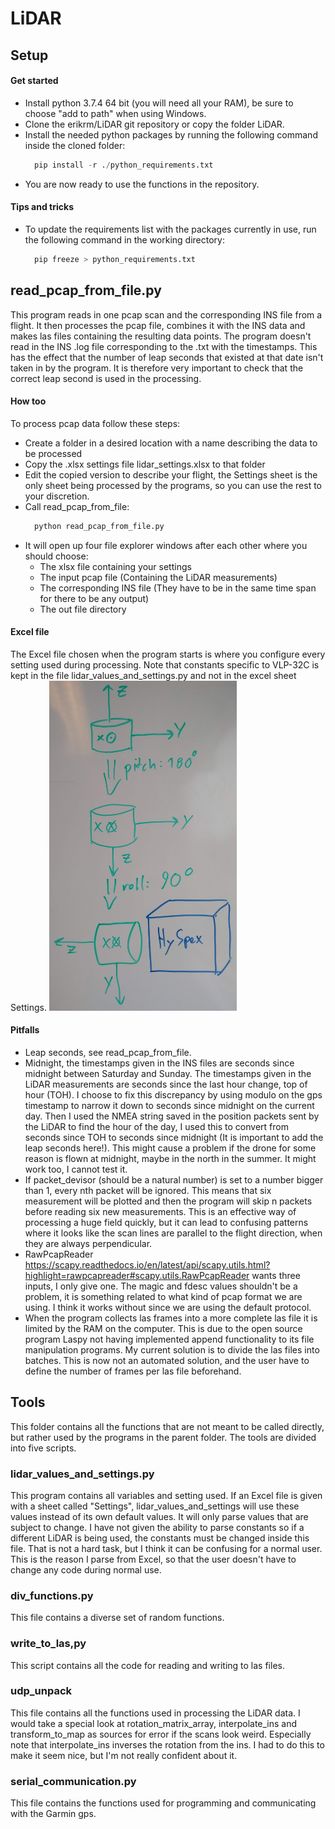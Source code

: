 # LiDAR

## Setup

#### Get started
* Install python 3.7.4 64 bit (you will need all your RAM), be sure to choose "add to path" when using Windows.
* Clone the erikrm/LiDAR git repository or copy the folder LiDAR.
* Install the needed python packages by running the following command inside the cloned folder: 
  ```python 
    pip install -r ./python_requirements.txt
  ```
* You are now ready to use the functions in the repository.  

#### Tips and tricks
* To update the requirements list with the packages currently in use, run the following command in the working directory:
  ```python 
    pip freeze > python_requirements.txt
  ```


## read_pcap_from_file.py
This program reads in one pcap scan and the corresponding INS file from a flight. It then processes the pcap file, combines it with the INS data and makes las files containing the resulting data points.
The program doesn't read in the INS .log file corresponding to the .txt with the timestamps. This has the effect that the number of leap seconds that existed at that date isn't taken in by the program. It is therefore very important to check that the correct leap second is used in the processing. 

#### How too
To process pcap data follow these steps:
* Create a folder in a desired location with a name describing the data to be processed
* Copy the .xlsx settings file lidar_settings.xlsx to that folder
* Edit the copied version to describe your flight, the Settings sheet is the only sheet being processed by the programs, so you can use the rest to your discretion. 
* Call read_pcap_from_file: 
  ```python
    python read_pcap_from_file.py
  ```
* It will open up four file explorer windows after each other where you should choose:
  * The xlsx file containing your settings
  * The input pcap file (Containing the LiDAR measurements)
  * The corresponding INS file (They have to be in the same time span for there to be any output)
  * The out file directory

#### Excel file
The Excel file chosen when the program starts is where you configure every setting used during processing. Note that constants specific to VLP-32C is kept in the file lidar_values_and_settings.py and not in the excel sheet Settings. 
<img src="/readme_pictures/lidar_rotation.jpg" alt="lidar_rotation" width="300"/>
 
#### Pitfalls
* Leap seconds, see read_pcap_from_file.
* Midnight, the timestamps given in the INS files are seconds since midnight between Saturday and Sunday. The timestamps given in the LiDAR measurements are seconds since the last hour change, top of hour (TOH). I choose to fix this discrepancy by using modulo on the gps timestamp to narrow it down to seconds since midnight on the current day. Then I used the NMEA string saved in the position packets sent by the LiDAR to find the hour of the day, I used this to convert from seconds since TOH to seconds since midnight (It is important to add the leap seconds here!). This might cause a problem if the drone for some reason is flown at midnight, maybe in the north in the summer. It might work too, I cannot test it.
* If packet_devisor (should be a natural number) is set to a number bigger than 1, every nth packet will be ignored. This means that six measurement will be plotted and then the program will skip n packets before reading six new measurements. This is an effective way of processing a huge field quickly, but it can lead to confusing patterns where it looks like the scan lines are parallel to the flight direction, when they are always perpendicular. 
* RawPcapReader <https://scapy.readthedocs.io/en/latest/api/scapy.utils.html?highlight=rawpcapreader#scapy.utils.RawPcapReader> wants three inputs, I only give one. The magic and fdesc  values shouldn't be a problem, it is something related to what kind of pcap format we are using. I think it works without since we are using the default protocol. 
* When the program collects las frames into a more complete las file it is limited by the RAM on the computer. This is due to the open source program Laspy not having implemented append functionality to its file manipulation programs. My current solution is to divide the las files into batches. This is now not an automated solution, and the user have to define the number of frames per las file beforehand. 


## Tools 
This folder contains all the functions that are not meant to be called directly, but rather used by the programs in the parent folder. The tools are divided into five scripts.

### lidar_values_and_settings.py
This program contains all variables and setting used. If an Excel file is given with a sheet called "Settings", lidar_values_and_settings will use these values instead of its own default values. It will only parse values that are subject to change. I have not given the ability to parse constants so if a different LiDAR is being used, the constants must be changed inside this file. That is not a hard task, but I think it can be confusing for a normal user. This is the reason I parse from Excel, so that the user doesn't have to change any code during normal use. 

### div_functions.py
This file contains a diverse set of random functions. 

### write_to_las,py
This script contains all the code for reading and writing to las files. 

### udp_unpack
This file contains all the functions used in processing the LiDAR data. I would take a special look at rotation_matrix_array, interpolate_ins and transform_to_map as sources for error if the scans look weird. Especially note that interpolate_ins inverses the rotation from the ins. I had to do this to make it seem nice, but I'm not really confident about it. 

### serial_communication.py 
This file contains the functions used for programming and communicating with the Garmin gps.

